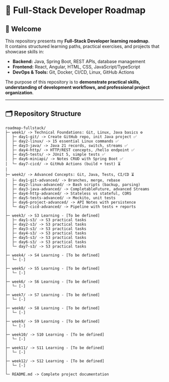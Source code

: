 # 🚀 Full-Stack Developer Roadmap

## 👋 Welcome
This repository presents my **Full-Stack Developer learning roadmap**.  
It contains structured learning paths, practical exercises, and projects that showcase skills in:

- **Backend:** Java, Spring Boot, REST APIs, database management
- **Frontend:** React, Angular, HTML, CSS, JavaScript/TypeScript
- **DevOps & Tools:** Git, Docker, CI/CD, Linux, GitHub Actions

The purpose of this repository is to **demonstrate practical skills, understanding of development workflows, and professional project organization**.

---

## 🗂 Repository Structure

```
roadmap-fullstack/
├─ week1/ -> Technical Foundations: Git, Linux, Java basics ⚙️
│  ├─ day1-git/ -> Create GitHub repo, init Java project ✅
│  ├─ day2-linux/ -> 15 essential Linux commands ✅
│  ├─ day3-java/ -> Java 21 records, switch, streams ✅
│  ├─ day4-http/ -> HTTP/REST concepts, /hello endpoint ✅
│  ├─ day5-tests/ -> JUnit 5, simple tests ✅
│  ├─ day6-miniapi/ -> Notes CRUD with Spring Boot ✅
│  └─ day7-cicd/ -> GitHub Actions (build + test) ⏳
│
├─ week2/ -> Advanced Concepts: Git, Java, Tests, CI/CD ⏳
│  ├─ day1-git-advanced/ -> Branches, merge, rebase
│  ├─ day2-linux-advanced/ -> Bash scripts (backup, parsing)
│  ├─ day3-java-advanced/ -> CompletableFuture, advanced Streams
│  ├─ day4-http-advanced/ -> Stateless vs stateful, CORS
│  ├─ day5-tests-advanced/ -> Mockito, unit tests
│  ├─ day6-project-advanced/ -> API Notes with persistence
│  └─ day7-cicd-advanced/ -> Pipeline with tests + reports
│
├─ week3/ -> S3 Learning - [To be defined]
│  ├─ day1-s3/ -> S3 practical tasks
│  ├─ day2-s3/ -> S3 practical tasks
│  ├─ day3-s3/ -> S3 practical tasks
│  ├─ day4-s3/ -> S3 practical tasks
│  ├─ day5-s3/ -> S3 practical tasks
│  ├─ day6-s3/ -> S3 practical tasks
│  └─ day7-s3/ -> S3 practical tasks
│
├─ week4/ -> S4 Learning - [To be defined]
│  └─ [-]
│
├─ week5/ -> S5 Learning - [To be defined]
│  └─ [-]
│
├─ week6/ -> S6 Learning - [To be defined]
│  └─ [-]
│
├─ week7/ -> S7 Learning - [To be defined]
│  └─ [-]
│
├─ week8/ -> S8 Learning - [To be defined]
│  └─ [-]
│
├─ week9/ -> S9 Learning - [To be defined]
│  └─ [-]
│
├─ week10/ -> S10 Learning - [To be defined]
│  └─ [-]
│
├─ week11/ -> S11 Learning - [To be defined]
│  └─ [-]
│
├─ week12/ -> S12 Learning - [To be defined]
│  └─ [-]
│
└─ README.md -> Complete project documentation
```